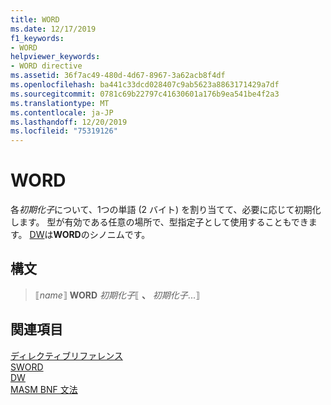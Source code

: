 ```yaml
---
title: WORD
ms.date: 12/17/2019
f1_keywords:
- WORD
helpviewer_keywords:
- WORD directive
ms.assetid: 36f7ac49-480d-4d67-8967-3a62acb8f4df
ms.openlocfilehash: ba441c33dcd028407c9ab5623a8863171429a7df
ms.sourcegitcommit: 0781c69b22797c41630601a176b9ea541be4f2a3
ms.translationtype: MT
ms.contentlocale: ja-JP
ms.lasthandoff: 12/20/2019
ms.locfileid: "75319126"
---
```

# <a name="word"></a>WORD

各*初期化子*について、1つの単語 (2 バイト) を割り当てて、必要に応じて初期化します。 型が有効である任意の場所で、型指定子として使用することもできます。 [DW](dw.md)は**WORD**のシノニムです。

## <a name="syntax"></a>構文

> ⟦*name*⟧ **WORD** *初期化子*⟦ __、__ *初期化子*...⟧

## <a name="see-also"></a>関連項目

[ディレクティブリファレンス](directives-reference.md)\
[SWORD](sword.md)\
[DW](dw.md)\
[MASM BNF 文法](masm-bnf-grammar.md)
